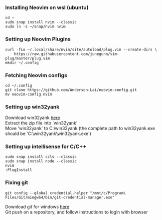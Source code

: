 ### Installing Neovim on wsl (ubuntu)
```
cd ~
sudo snap install nvim --classic
sudo ln -s ~/snap/nvim nvim
```

### Setting up Neovim Plugins
```
curl -fLo ~/.local/share/nvim/site/autoload/plug.vim --create-dirs \
    https://raw.githubusercontent.com/junegunn/vim-plug/master/plug.vim
mkdir ~/.config
```

### Fetching Neovim configs
```
cd ~/.config
git clone https://github.com/Anderson-Lai/neovim-config.git
mv neovim-config nvim
```

### Setting up win32yank
Download win32yank [here](https://github.com/equalsraf/win32yank/releases) <br />
Extract the zip file into 'win32yank' <br />
Move 'win32yank' to C:\win32yank (the complete path to win32yank.exe should be 'C:\win32yank\win32yank.exe')

### Setting up intellisense for C/C++
```
sudo snap install ccls --classic
sudo snap install node --classic
nvim
:PlugInstall
```

### Fixing git
```
git config --global credential.helper "/mnt/c/Program\ Files/Git/mingw64/bin/git-credential-manager.exe"
```
Download git for windows [here](https://git-scm.com/download/win) <br />
Git push on a repository, and follow instructions to login with browser

